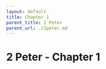 ```yaml
---
layout: default
title: Chapter 1
parent_title: 2 Peter
parent_url: ./2peter.md
---
```


# 2 Peter - Chapter 1
